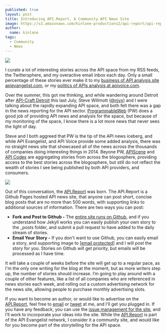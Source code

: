 ```yaml
---
published: true
layout: post
title: Introducing API.Report, A Community API News Site
image: https://s3.amazonaws.com/kinlane-productions2/api-report/api-report-logo.png
author:
  name: kinlane
tags:
  - Community
  - News
---
```

[![](https://s3.amazonaws.com/kinlane-productions2/api-report/api-report-logo.png)](http://api.report/)

I curate a lot of interesting stories across the API space from my RSS feeds, the Twittersphere, and my overactive email inbox each day. Only a small percentage of these stories ever make it to my [business of API analysis site apievangelist.com](http://apievangelist.com), or my [politics of APIs analysis at apivoice.com](http://apivoice.com).

Over the summer, this got me thinking, and while wandering around Detroit after [API-Craft Detroit](http://api-craft.org/) this last July, Steve Willmott ([@njyx](https://twitter.com/njyx)) and I were talking about the rapidly expanding API space, and both felt there was a gap in the news reporting for the API sector. [ProgrammableWeb](http://www.programmableweb.com/) (PW) does a good job of providing API news and analysis for the space, but because of my monitoring of the space, I know there is a lot more news that never sees the light of day.

Steve and I both aggreed that PW is the tip of the API news iceberg, and while API Evangelist, and API Voice provide some added analysis, there was no straight news site that showcased all of the news across the thousands of companies doing interesting things in 2014. Beyone PW, [APIScene](http://apiscene.com/) and [API Codex](https://apicodex.3scale.net/content/Welcome) are aggregating stories from across the blogosphere, providing access to the best stories across the blogosphere, but still do not reflect the wealth of stories I see being published by both API providers, and consumers.

[![](https://s3.amazonaws.com/kinlane-productions2/api-report/api-report-news.png)](http://api.report/)

Out of this conversation, the [API.Report](http://api.report/) was born. The API.Report is a Github Pages hosted API news site, that anyone can post short, concise blog posts that are no more than 500 words, with supporting links to additional sources of information. There are two ways you can post:

*   **Fork and Post to Github -** The [entire site runs on Github](https://github.com/kinlane/api-report), and if you understand how Jekyll works you can easily publish your own story to the \_posts folder, and submit a pull request to have added to the daily stream of stories.
*   **Email Your Story -** If you don't want to use Github, you can easily email a story, and supporting image to [\[email protected\]](/cdn-cgi/l/email-protection#335a5d555c7352435a5645525d54565f5a40471d505c5e) and I will post the story for you. Stories on Github will get priority, but emails will be processed as I have time.

It will take a couple of weeks before the site will get up to a regular pace, as I'm the only one writing for the blog at the moment, but as more writers step up, the number of stories should increase. I’m going to play around with a couple of other features, like a list of all companies who are referenced in news stories each week, and rolling out a custom advertising network for the news site, allowing people to purchase monthly advertising slots.

If you want to become an author, or would like to advertise on the [API.Report](http://api.report/), feel free to [email](/cdn-cgi/l/email-protection#7d14131b123d1c0d14180b1c131a1811140e09531e1210) or [tweet](https://twitter.com/kinlane) at me, and I'll get you plugged in. If you have any feedback, you can use the [issue management for the site](https://github.com/kinlane/api-report/issues), and I’ll work to incorporate your ideas into the site. While the [API.Report](http://api.report/) is part of the API Evangelist network, I consider it a community site, and would like for you become part of the storytelling for the API space.